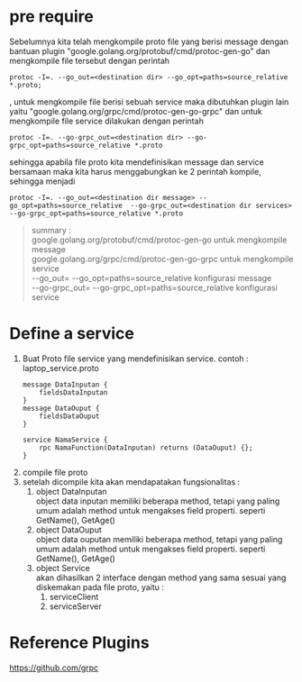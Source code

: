 # pre require <br />
Sebelumnya kita telah mengkompile proto file yang berisi message dengan bantuan plugin "google.golang.org/protobuf/cmd/protoc-gen-go" dan mengkompile file tersebut dengan perintah <br />
```
protoc -I=. --go_out=<destination dir> --go_opt=paths=source_relative *.proto;
```
, untuk mengkompile file berisi sebuah service maka dibutuhkan plugin lain yaitu "google.golang.org/grpc/cmd/protoc-gen-go-grpc" dan untuk mengkompile file service dilakukan dengan perintah
```
protoc -I=. --go-grpc_out=<destination dir> --go-grpc_opt=paths=source_relative *.proto
```
sehingga apabila file proto kita mendefinisikan message dan service bersamaan maka kita harus menggabungkan ke 2 perintah kompile, sehingga menjadi 
```
protoc -I=. --go_out=<destination dir message> --go_opt=paths=source_relative  --go-grpc_out=<destination dir services> --go-grpc_opt=paths=source_relative *.proto 
```
> summary : <br />
> google.golang.org/protobuf/cmd/protoc-gen-go untuk mengkompile message <br />
> google.golang.org/grpc/cmd/protoc-gen-go-grpc untuk mengkompile service <br />
> --go_out=<destination dir> --go_opt=paths=source_relative konfigurasi message <br />
> --go-grpc_out=<destination dir services> --go-grpc_opt=paths=source_relative konfigurasi service <br />
# Define a service
1. Buat Proto file service yang mendefinisikan service. contoh : laptop_service.proto
   ```
   message DataInputan {
       fieldsDataInputan
   }
   message DataOuput {
       fieldsDataOuput
   }

   service NamaService {
       rpc NamaFunction(DataInputan) returns (DataOuput) {};
   }
   ```
2. compile file proto 
3. setelah dicompile kita akan mendapatakan fungsionalitas :
   1. object DataInputan <br />
      object data inputan memiliki beberapa method, tetapi yang paling umum adalah method untuk mengakses field properti. seperti GetName(), GetAge() 
   2. object DataOuput <br />
      object data ouputan memiliki beberapa method, tetapi yang paling umum adalah method untuk mengakses field properti. seperti GetName(), GetAge()  
   3. object Service <br />
      akan dihasilkan 2 interface dengan method yang sama sesuai yang diskemakan pada file proto, yaitu :
      1.  serviceClient
      2.  serviceServer

# Reference Plugins
https://github.com/grpc